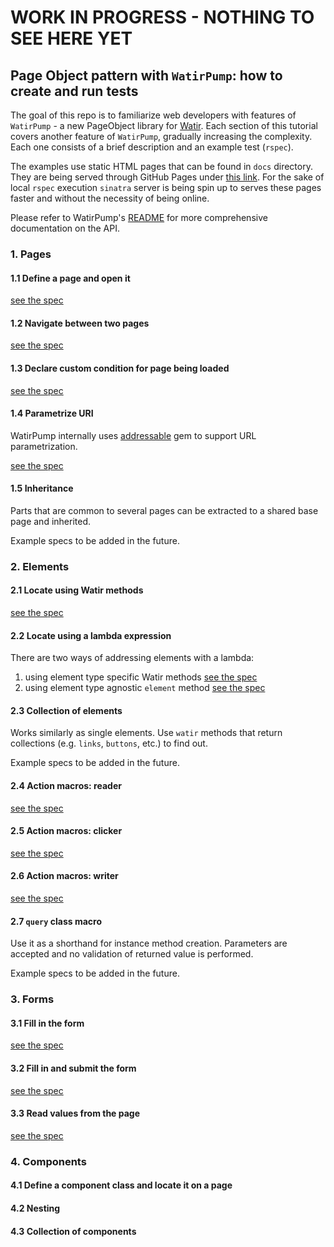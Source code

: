 # WORK IN PROGRESS - NOTHING TO SEE HERE YET

## Page Object pattern with `WatirPump`: how to create and run tests

The goal of this repo is to familiarize web developers with features of `WatirPump` -
a new PageObject library for [Watir](https://www.rubydoc.info/gems/watir/). Each section of this tutorial
covers another feature of `WatirPump`, gradually increasing the complexity.
Each one consists of a brief description and an example test (`rspec`).

The examples use static HTML pages that can be found in `docs` directory.
They are being served through GitHub Pages under [this link](https://bwilczek.github.io/watir_pump_tutorial/).
For the sake of local `rspec` execution `sinatra` server is being spin up to
serves these pages faster and without the necessity of being online.

Please refer to WatirPump's [README](https://github.com/bwilczek/watir_pump)
for more comprehensive documentation on the API.

### 1. Pages

#### 1.1 Define a page and open it

[see the spec](spec/1.1_page_define_and_open_spec.rb)

#### 1.2 Navigate between two pages

[see the spec](spec/1.2_navigation_between_two_pages_spec.rb)

#### 1.3 Declare custom condition for page being loaded

[see the spec](spec/1.3_custom_loaded_condition_spec.rb)

#### 1.4 Parametrize URI

WatirPump internally uses [addressable](https://github.com/sporkmonger/addressable) gem to support URL parametrization.

[see the spec](spec/1.4_parametrize_uri_spec.rb)

#### 1.5 Inheritance

Parts that are common to several pages can be extracted to a shared base page and inherited.

Example specs to be added in the future.

### 2. Elements

#### 2.1 Locate using Watir methods

[see the spec](spec/2.1_locate_using_watir_methods_spec.rb)

#### 2.2 Locate using a lambda expression

There are two ways of addressing elements with a lambda:
 1. using element type specific Watir methods [see the spec](spec/2.2.1_locate_using_lambda_spec.rb)
 1. using element type agnostic `element` method [see the spec](spec/2.2.2_locate_using_element_method.rb)

#### 2.3 Collection of elements

Works similarly as single elements. Use `watir` methods that return collections (e.g. `links`, `buttons`, etc.) to find out.

Example specs to be added in the future.

#### 2.4 Action macros: reader

[see the spec](spec/2.4_action_macro_reader_spec.rb)

#### 2.5 Action macros: clicker

[see the spec](spec/2.5_action_macro_clicker_spec.rb)

#### 2.6 Action macros: writer

[see the spec](spec/2.6_action_macro_writer_spec.rb)

#### 2.7 `query` class macro

Use it as a shorthand for instance method creation. Parameters are accepted and no validation of returned value is performed.

Example specs to be added in the future.

### 3. Forms

#### 3.1 Fill in the form

[see the spec](spec/3.1_fill_form_spec.rb)

#### 3.2 Fill in and submit the form

[see the spec](spec/3.2_fill_submit_form_spec.rb)

#### 3.3 Read values from the page

[see the spec](spec/3.3_big_form_spec.rb)

### 4. Components

#### 4.1 Define a component class and locate it on a page

#### 4.2 Nesting

#### 4.3 Collection of components
